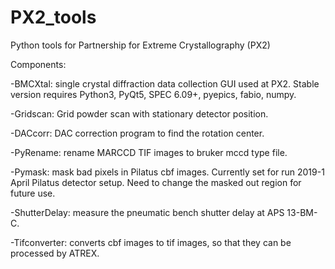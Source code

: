 # PX2_tools
Python tools for Partnership for Extreme Crystallography (PX2)

Components:

  -BMCXtal: single crystal diffraction data collection GUI used at PX2. Stable version requires Python3, PyQt5, SPEC 6.09+, pyepics, fabio, numpy.
	
  -Gridscan: Grid powder scan with stationary detector position.
	
  -DACcorr: DAC correction program to find the rotation center.
	
  -PyRename: rename MARCCD TIF images to bruker mccd type file.
	
  -Pymask: mask bad pixels in Pilatus cbf images. Currently set for run 2019-1 April Pilatus detector setup. Need to change the masked out region for future use.
	
  -ShutterDelay: measure the pneumatic bench shutter delay at APS 13-BM-C.

  -Tifconverter: converts cbf images to tif images, so that they can be processed by ATREX.
